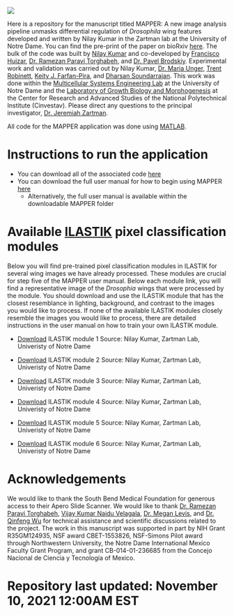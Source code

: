 ![](MAPPER_Abstract_Image.png)

Here is a repository for the manuscript titled MAPPER: A new image analysis pipeline unmasks differential regulation of *Drosophila* wing features developed and written by Nilay Kumar in the Zartman lab at the University of Notre Dame. You can find the pre-print of the paper on bioRxiv [here](https://www.biorxiv.org/content/10.1101/2020.12.16.422888v1.full). The bulk of the code was built by [Nilay Kumar](https://scholar.google.com/citations?user=XZjD7PYAAAAJ&hl=en) and co-developed by [Francisco Huizar](https://www.linkedin.com/in/francisco-huizar-82bb1a127/), [Dr. Ramezan Paravi Torghabeh](https://www.linkedin.com/in/ramezan-paravi-torghabeh-phd-b432baa0/), and [Dr. Pavel Brodskiy](https://www.linkedin.com/in/pavelbrodskiy). Experimental work and validation was carried out by Nilay Kumar, [Dr. Maria Unger](https://www.linkedin.com/in/maria-unger-10523158), [Trent Robinett](https://www.linkedin.com/in/trent-robinett-5a8979161), [Keity J. Farfan-Pira](https://mx.linkedin.com/in/keity-j-farf%C3%A1n-pira-3a5a06209), and [Dharsan Soundarrajan](https://scholar.google.com/citations?user=AWv4OiIAAAAJ&hl=en). This work was done within the [Multicellular Systems Engineering Lab](http://sites.nd.edu/zartmanlab/) at the University of Notre Dame and the [Laboratory of Growth Biology and Morphogenesis](https://www.fisio.cinvestav.mx/academicos/nahmad/index.html) at the Center for Research and Advanced Studies of the National Polytechnical Institute (Cinvestav). Please direct any questions to the principal investigator, [Dr. Jeremiah Zartman](http://sites.nd.edu/zartmanlab/contacts/). 

All code for the MAPPER application was done using [MATLAB](https://www.mathworks.com/products/matlab.html).  

# Instructions to run the application
- You can download all of the associated code [here](https://google.com)
- You can download the full user manual for how to begin using MAPPER [here](https://google.com)
  - Alternatively, the full user manual is available within the downloadable MAPPER folder

# Available [ILASTIK](https://www.ilastik.org/documentation/pixelclassification/pixelclassification.html) pixel classification modules
Below you will find pre-trained pixel classification modules in ILASTIK for several wing images we have already processed. These modules are crucial for step five of the MAPPER user manual. Below each module link, you will find a representative image of the *Drosophia* wings that were processed by the module. You should download and use the ILASTIK module that has the closest resemblance in lighting, background, and contrast to the images you would like to process. If none of the available ILASTIK modules closely resemble the images you would like to process, there are detailed instructions in the user manual on how to train your own ILASTIK module.

- [Download](https://downgit.github.io/#/home?url=https://github.com/fjhuizar/MAPPER/tree/main/ILASTIKPixelClassifier_1) ILASTIK module 1
Source: Nilay Kumar, Zartman Lab, Univeristy of Notre Dame

- [Download](https://downgit.github.io/#/home?url=https://github.com/fjhuizar/MAPPER/tree/main/ILASTIKPixelClassifier_2) ILASTIK module 2
Source: Nilay Kumar, Zartman Lab, Univeristy of Notre Dame

- [Download](https://downgit.github.io/#/home?url=https://github.com/fjhuizar/MAPPER/tree/main/ILASTIKPixelClassifier_3) ILASTIK module 3
Source: Nilay Kumar, Zartman Lab, Univeristy of Notre Dame

- [Download](https://downgit.github.io/#/home?url=https://github.com/fjhuizar/MAPPER/tree/main/ILASTIKPixelClassifier_4) ILASTIK module 4
Source: Nilay Kumar, Zartman Lab, Univeristy of Notre Dame

- [Download](https://downgit.github.io/#/home?url=https://github.com/fjhuizar/MAPPER/tree/main/ILASTIKPixelClassifier_5) ILASTIK module 5
Source: Nilay Kumar, Zartman Lab, Univeristy of Notre Dame

- [Download](https://downgit.github.io/#/home?url=https://github.com/fjhuizar/MAPPER/tree/main/ILASTIKPixelClassifier_6) ILASTIK module 6
Source: Nilay Kumar, Zartman Lab, Univeristy of Notre Dame

# Acknowledgements
We would like to thank the South Bend Medical Foundation for generous access to their Apero Slide Scanner. We would like to thank [Dr. Ramezan Paravi Torghabeh](https://www.linkedin.com/in/ramezan-paravi-torghabeh-phd-b432baa0/), [Vijay Kumar Naidu Velagala](https://in.linkedin.com/in/vijay-kumar-naidu-velagala-34462429), [Dr. Megan Levis](https://scholar.google.com/citations?user=SY2-XTgAAAAJ&hl=en), and [Dr. Qinfeng Wu](https://www.linkedin.com/in/qinfengwu) for technical assistance and scientific discussions related to the project. The work in this manuscript was supported in part by NIH Grant R35GM124935, NSF award CBET-1553826, NSF-Simons Pilot award through Northwestern University, the Notre Dame International Mexico Faculty Grant Program, and grant CB-014-01-236685 from the Concejo Nacional de Ciencia y Tecnología of Mexico.

# Repository last updated: November 10, 2021 12:00AM EST
